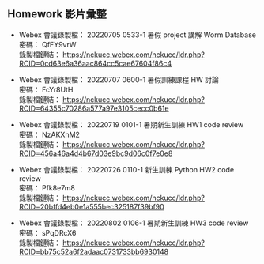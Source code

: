 ## Homework 影片彙整

- Webex 會議錄製檔： 20220705 0533-1 暑假 project 講解 Worm Database  
  密碼： QfFY9vrW  
  錄製檔鏈結： https://nckucc.webex.com/nckucc/ldr.php?RCID=0cd63e6a36aac864cc5cae67604f86c4

- Webex 會議錄製檔： 20220707 0600-1 暑假訓練課程 HW 討論  
  密碼： FcYr8UtH  
  錄製檔鏈結： https://nckucc.webex.com/nckucc/ldr.php?RCID=64355c70286a577a97e3105cecc0b61e

- Webex 會議錄製檔： 20220719 0101-1 暑期新生訓練 HW1 code review  
  密碼： NzAKXhM2  
  錄製檔鏈結： https://nckucc.webex.com/nckucc/ldr.php?RCID=456a46a4d4b67d03e9bc9d06c0f7e0e8

- Webex 會議錄製檔： 20220726 0110-1 新生訓練 Python HW2 code review  
  密碼： Pfk8e7m8  
  錄製檔鏈結： https://nckucc.webex.com/nckucc/ldr.php?RCID=20bffd4eb0e1a555bec325187f39bf90

- Webex 會議錄製檔： 20220802 0106-1 暑期新生訓練 HW3 code review  
  密碼： sPqDRcX6  
  錄製檔鏈結： https://nckucc.webex.com/nckucc/ldr.php?RCID=bb75c52a6f2adaac0731733bb6930148
  
  
